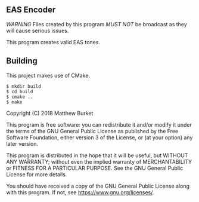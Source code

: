 EAS Encoder
-----------
*WARNING* Files created by this program *MUST NOT* be broadcast as they will cause serious issues.


This program creates valid EAS tones.

## Building 
This project makes use of CMake.

    $ mkdir build
    $ cd build
    $ cmake ..
    $ make

Copyright (C) 2018  Matthew Burket

This program is free software: you can redistribute it and/or modify
it under the terms of the GNU General Public License as published by
the Free Software Foundation, either version 3 of the License, or
(at your option) any later version.

This program is distributed in the hope that it will be useful,
but WITHOUT ANY WARRANTY; without even the implied warranty of
MERCHANTABILITY or FITNESS FOR A PARTICULAR PURPOSE.  See the
GNU General Public License for more details.

You should have received a copy of the GNU General Public License
along with this program.  If not, see <https://www.gnu.org/licenses/>.